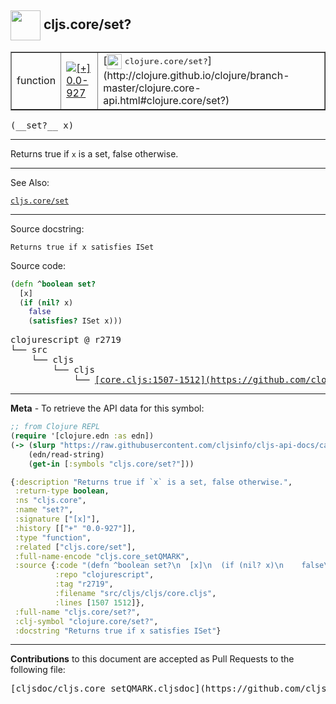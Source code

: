 ## <img width="48px" valign="middle" src="http://i.imgur.com/Hi20huC.png"> cljs.core/set?

 <table border="1">
<tr>

<td>function</td>
<td><a href="https://github.com/cljsinfo/cljs-api-docs/tree/0.0-927"><img valign="middle" alt="[+] 0.0-927" src="https://img.shields.io/badge/+-0.0--927-lightgrey.svg"></a> </td>
<td>
[<img height="24px" valign="middle" src="http://i.imgur.com/1GjPKvB.png"> <samp>clojure.core/set?</samp>](http://clojure.github.io/clojure/branch-master/clojure.core-api.html#clojure.core/set?)
</td>
</tr>
</table>

 <samp>
(__set?__ x)<br>
</samp>

---

Returns true if `x` is a set, false otherwise.

---


See Also:

[`cljs.core/set`](cljs.core_set.md)<br>

---

Source docstring:

```
Returns true if x satisfies ISet
```

Source code:

```clj
(defn ^boolean set?
  [x]
  (if (nil? x)
    false
    (satisfies? ISet x)))
```

 <pre>
clojurescript @ r2719
└── src
    └── cljs
        └── cljs
            └── <ins>[core.cljs:1507-1512](https://github.com/clojure/clojurescript/blob/r2719/src/cljs/cljs/core.cljs#L1507-L1512)</ins>
</pre>


---

__Meta__ - To retrieve the API data for this symbol:

```clj
;; from Clojure REPL
(require '[clojure.edn :as edn])
(-> (slurp "https://raw.githubusercontent.com/cljsinfo/cljs-api-docs/catalog/cljs-api.edn")
    (edn/read-string)
    (get-in [:symbols "cljs.core/set?"]))
```

```clj
{:description "Returns true if `x` is a set, false otherwise.",
 :return-type boolean,
 :ns "cljs.core",
 :name "set?",
 :signature ["[x]"],
 :history [["+" "0.0-927"]],
 :type "function",
 :related ["cljs.core/set"],
 :full-name-encode "cljs.core_setQMARK",
 :source {:code "(defn ^boolean set?\n  [x]\n  (if (nil? x)\n    false\n    (satisfies? ISet x)))",
          :repo "clojurescript",
          :tag "r2719",
          :filename "src/cljs/cljs/core.cljs",
          :lines [1507 1512]},
 :full-name "cljs.core/set?",
 :clj-symbol "clojure.core/set?",
 :docstring "Returns true if x satisfies ISet"}

```

---

__Contributions__ to this document are accepted as Pull Requests to the following file:

 <pre>
[cljsdoc/cljs.core_setQMARK.cljsdoc](https://github.com/cljsinfo/cljs-api-docs/blob/master/cljsdoc/cljs.core_setQMARK.cljsdoc)
</pre>

